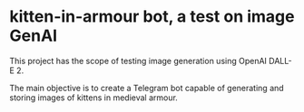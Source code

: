 # kitten-in-armour bot, a test on image GenAI

This project has the scope of testing image generation using OpenAI DALL-E 2.

The main objective is to create a Telegram bot capable of generating and storing images of kittens in medieval armour.